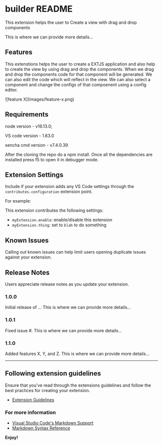 # builder README

This extension helps the user to Create a view with drag and drop components

This is where we can provide more details...
## Features

This extenstions helps the user to create a EXTJS application and also help to create the view by using drag and drop the components.
When we drag and drop the components code for that component will be generated. We can also edit the code which will reflect in the view.
We can also select a component and change the configs of that compoenent using a config editor.

\!\[feature X\]\(images/feature-x.png\)

## Requirements

node version - v16.13.0;

VS code version - 1.63.0

sencha cmd version - v7.4.0.39

After the cloning the repo do a npm install. Once all the dependencies are installed press f5 to open it in debugger mode.

## Extension Settings

Include if your extension adds any VS Code settings through the `contributes.configuration` extension point.

For example:

This extension contributes the following settings:

* `myExtension.enable`: enable/disable this extension
* `myExtension.thing`: set to `blah` to do something

## Known Issues

Calling out known issues can help limit users opening duplicate issues against your extension.

## Release Notes

Users appreciate release notes as you update your extension.

### 1.0.0

Initial release of ...
This is where we can provide more details...

### 1.0.1

Fixed issue #.
This is where we can provide more details...

### 1.1.0

Added features X, Y, and Z.
This is where we can provide more details...

-----------------------------------------------------------------------------------------------------------
## Following extension guidelines

Ensure that you've read through the extensions guidelines and follow the best practices for creating your extension.

* [Extension Guidelines](https://code.visualstudio.com/api/references/extension-guidelines)

### For more information

* [Visual Studio Code's Markdown Support](http://code.visualstudio.com/docs/languages/markdown)
* [Markdown Syntax Reference](https://help.github.com/articles/markdown-basics/)

**Enjoy!**
